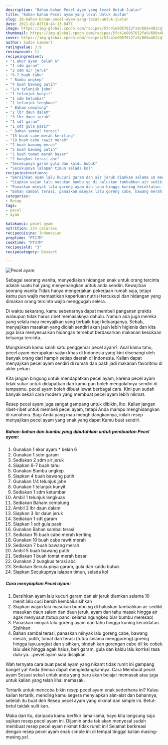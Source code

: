 ```yaml
---
description: "Bahan-bahan Pecel ayam yang lezat Untuk Jualan"
title: "Bahan-bahan Pecel ayam yang lezat Untuk Jualan"
slug: 28-bahan-bahan-pecel-ayam-yang-lezat-untuk-jualan
date: 2021-02-02T10:44:13.847Z
image: https://img-global.cpcdn.com/recipes/5fc41e0057012fa0/680x482cq70/pecel-ayam-foto-resep-utama.jpg
thumbnail: https://img-global.cpcdn.com/recipes/5fc41e0057012fa0/680x482cq70/pecel-ayam-foto-resep-utama.jpg
cover: https://img-global.cpcdn.com/recipes/5fc41e0057012fa0/680x482cq70/pecel-ayam-foto-resep-utama.jpg
author: Sadie Lambert
ratingvalue: 3.9
reviewcount: 11
recipeingredient:
- "1 ekor ayam  belah 6"
- "1 sdm garam"
- "2 sdm air jeruk"
- "6-7 buah tahu"
- " Bumbu ungkep"
- "4 buah bawang putih"
- "1/4 telunjuk jahe"
- "1 telunjuk kunyit"
- "1 sdm ketumbar"
- "1 telunjuk lengkuas"
- " Baham cemplung"
- "2 lbr daun dalam"
- "3 lbr daun jeruk"
- "1 sdt garam"
- "1 sdt gula pasir"
- " Bahan sambal terasi"
- "15 buah cabe merah keriting"
- "10 buah cabe rawit merah"
- "7 buah bawang merah"
- "5 buah bawang putih"
- "1 buah tomat merah besar"
- "2 bungkus terasi abc"
- "Secukupnya garam gula dan kaldu bubuk"
- "Secukupnya lalapan timun selada kol"
recipeinstructions:
- "Bersihkan ayam lalu kucuri garam dan air jeruk diamkan selama 10 menit.lalu cuci bersih kembali.sisihkan"
- "Siapkan wajan lalu masukan bumbu yg di haluskan tambahkan air sedikit masukan daun salam dan daun jeruk, ayam dan tahu masak hingga air agak menyusut.(tutup panci selama ngungkep biar bumbu meresap)"
- "Panaskan minyak lalu goreng ayam dan tahu hingga kuning kecoklatan. Sisihkan"
- "Bahan sambal terasi, panaskan minyak lalu goreng cabe, bawang merah, putih, tomat dan terasi (tutup selama menggoreng).goreng hingga layu.angkat dan sisihkan, pindah kan gorengan cabe dll ke cobek lalu ulek hingga agak halus, beri garam, gula dan kaldu lalu korrksi rasa dulu ya....pevel ayam siap disajikan."
categories:
- Resep
tags:
- pecel
- ayam

katakunci: pecel ayam 
nutrition: 224 calories
recipecuisine: Indonesian
preptime: "PT17M"
cooktime: "PT47M"
recipeyield: "3"
recipecategory: Dessert

---
```



![Pecel ayam](https://img-global.cpcdn.com/recipes/5fc41e0057012fa0/680x482cq70/pecel-ayam-foto-resep-utama.jpg)

Sebagai seorang wanita, menyediakan hidangan enak untuk orang tercinta adalah suatu hal yang menyenangkan untuk anda sendiri. Kewajiban seorang  wanita Tidak hanya mengerjakan pekerjaan rumah saja, tetapi kamu pun wajib memastikan keperluan nutrisi tercukupi dan hidangan yang dimakan orang tercinta wajib menggugah selera.

Di waktu  sekarang, kamu sebenarnya dapat membeli panganan praktis walaupun tidak harus ribet memasaknya dahulu. Namun ada juga mereka yang selalu mau menyajikan yang terbaik bagi keluarganya. Sebab, menyajikan masakan yang diolah sendiri akan jauh lebih higienis dan kita juga bisa menyesuaikan hidangan tersebut berdasarkan makanan kesukaan keluarga tercinta. 



Mungkinkah kamu salah satu penggemar pecel ayam?. Asal kamu tahu, pecel ayam merupakan sajian khas di Indonesia yang kini disenangi oleh banyak orang dari hampir setiap daerah di Indonesia. Kalian dapat menyajikan pecel ayam sendiri di rumah dan pasti jadi makanan favoritmu di akhir pekan.

Kita jangan bingung untuk mendapatkan pecel ayam, karena pecel ayam tidak sukar untuk didapatkan dan kamu pun boleh mengolahnya sendiri di tempatmu. pecel ayam boleh dibuat lewat berbagai cara. Kini pun sudah banyak sekali cara modern yang membuat pecel ayam lebih nikmat.

Resep pecel ayam juga sangat gampang untuk dibikin, lho. Kalian jangan ribet-ribet untuk membeli pecel ayam, tetapi Anda mampu menghidangkan di rumahmu. Bagi Anda yang mau menghidangkannya, inilah resep menyajikan pecel ayam yang enak yang dapat Kamu buat sendiri.

<!--inarticleads1-->

##### Bahan-bahan dan bumbu yang dibutuhkan untuk pembuatan Pecel ayam:

1. Gunakan 1 ekor ayam * belah 6
1. Gunakan 1 sdm garam
1. Sediakan 2 sdm air jeruk
1. Siapkan 6-7 buah tahu
1. Gunakan  Bumbu ungkep
1. Siapkan 4 buah bawang putih
1. Gunakan 1/4 telunjuk jahe
1. Gunakan 1 telunjuk kunyit
1. Sediakan 1 sdm ketumbar
1. Ambil 1 telunjuk lengkuas
1. Sediakan  Baham cemplung
1. Ambil 2 lbr daun dalam
1. Siapkan 3 lbr daun jeruk
1. Sediakan 1 sdt garam
1. Siapkan 1 sdt gula pasir
1. Gunakan  Bahan sambal terasi
1. Sediakan 15 buah cabe merah keriting
1. Gunakan 10 buah cabe rawit merah
1. Sediakan 7 buah bawang merah
1. Ambil 5 buah bawang putih
1. Sediakan 1 buah tomat merah besar
1. Gunakan 2 bungkus terasi abc
1. Sediakan Secukupnya garam, gula dan kaldu bubuk
1. Siapkan Secukupnya lalapan timun, selada kol




<!--inarticleads2-->

##### Cara menyiapkan Pecel ayam:

1. Bersihkan ayam lalu kucuri garam dan air jeruk diamkan selama 10 menit.lalu cuci bersih kembali.sisihkan
1. Siapkan wajan lalu masukan bumbu yg di haluskan tambahkan air sedikit masukan daun salam dan daun jeruk, ayam dan tahu masak hingga air agak menyusut.(tutup panci selama ngungkep biar bumbu meresap)
1. Panaskan minyak lalu goreng ayam dan tahu hingga kuning kecoklatan. Sisihkan
1. Bahan sambal terasi, panaskan minyak lalu goreng cabe, bawang merah, putih, tomat dan terasi (tutup selama menggoreng).goreng hingga layu.angkat dan sisihkan, pindah kan gorengan cabe dll ke cobek lalu ulek hingga agak halus, beri garam, gula dan kaldu lalu korrksi rasa dulu ya....pevel ayam siap disajikan.




Wah ternyata cara buat pecel ayam yang nikamt tidak rumit ini gampang banget ya! Anda Semua dapat menghidangkannya. Cara Membuat pecel ayam Sesuai sekali untuk anda yang baru akan belajar memasak atau juga untuk kalian yang telah lihai memasak.

Tertarik untuk mencoba bikin resep pecel ayam enak sederhana ini? Kalau kalian tertarik, mending kamu segera menyiapkan alat-alat dan bahannya, setelah itu buat deh Resep pecel ayam yang nikmat dan simple ini. Betul-betul taidak sulit kan. 

Maka dari itu, daripada kamu berfikir lama-lama, hayo kita langsung saja sajikan resep pecel ayam ini. Dijamin anda tak akan menyesal sudah membuat resep pecel ayam nikmat tidak rumit ini! Selamat berkreasi dengan resep pecel ayam enak simple ini di tempat tinggal kalian masing-masing,ya!.

